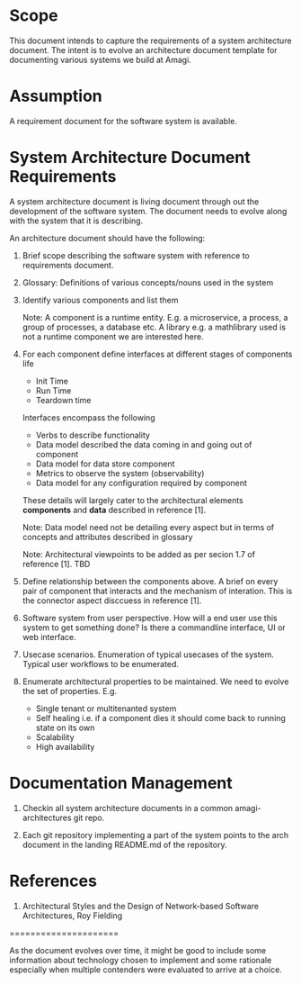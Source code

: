
Scope
=====
This document intends to capture the requirements of a system architecture document. 
The intent is to evolve an architecture document template for documenting various systems we build at Amagi.

Assumption
==========
 A requirement document for the software system is available.

System Architecture Document Requirements
=========================================

A system architecture document is living document through out the development of the software system. 
The document needs to evolve along with the system that it is describing. 

An architecture document should have the following:

1. Brief scope describing the software system with reference to requirements
   document.

2. Glossary: Definitions of various concepts/nouns used in the system

3. Identify various components and list them

   Note: A component is a runtime entity. E.g. a microservice, a process, a
   group of processes, a database etc. A library e.g. a mathlibrary used is not
   a runtime component we are interested here.

4. For each component define interfaces at different stages of components life
   - Init Time
   - Run Time
   - Teardown time

    Interfaces encompass the following
      - Verbs to describe functionality
      - Data model described the data coming in and going out of component
      - Data model for data store component
      - Metrics to observe the system (observability)
      - Data model for any configuration required by component

   These details will largely cater to the architectural elements **components** and **data** described in reference [1].

   Note: Data model need not be detailing every aspect but in terms of concepts
   and attributes described in glossary

   Note: Architectural viewpoints to be added as per secion 1.7 of reference [1]. TBD

5. Define relationship between the components above. A brief on every pair of
   component that interacts and the mechanism of interation. This is the connector aspect disccuess in reference [1].

6. Software system from user perspective. How will a end user use this system to
   get something done? Is there a commandline interface, UI or web interface.

7. Usecase scenarios. Enumeration of typical usecases of the system. Typical user workflows to be enumerated.

8. Enumerate architectural properties to be maintained. We need to evolve the set of properties. E.g.
   - Single tenant or multitenanted system
   - Self healing  i.e. if a component dies it should come back to  running
     state on its own
   - Scalability
   - High availability


Documentation Management
========================

1. Checkin all system architecture documents in a common amagi-architectures git repo.

2. Each git repository implementing a part of the system points to the arch document in the landing README.md of the repository.


References
==========

1. Architectural Styles and the Design of Network-based Software Architectures, Roy Fielding

=====================

As the document evolves over time, it might be good to include some information
about technology chosen to implement and some rationale especially when multiple
contenders were evaluated to arrive at a choice.
